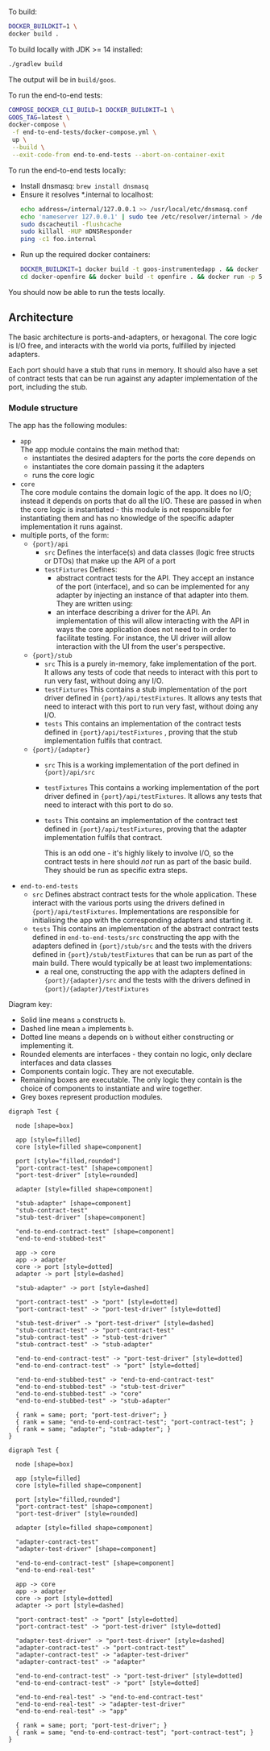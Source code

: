 To build:

```bash
DOCKER_BUILDKIT=1 \
docker build .
```

To build locally with JDK >= 14 installed:

```bash
./gradlew build
```

The output will be in `build/goos`.

To run the end-to-end tests:

```bash
COMPOSE_DOCKER_CLI_BUILD=1 DOCKER_BUILDKIT=1 \
GOOS_TAG=latest \
docker-compose \
 -f end-to-end-tests/docker-compose.yml \
 up \
 --build \
 --exit-code-from end-to-end-tests --abort-on-container-exit
```

To run the end-to-end tests locally:

* Install dnsmasq: `brew install dnsmasq`
* Ensure it resolves *.internal to localhost:
  ```bash
  echo address=/internal/127.0.0.1 >> /usr/local/etc/dnsmasq.conf
  echo 'nameserver 127.0.0.1' | sudo tee /etc/resolver/internal > /dev/null
  sudo dscacheutil -flushcache
  sudo killall -HUP mDNSResponder
  ping -c1 foo.internal
* Run up the required docker containers:
  ```bash
  DOCKER_BUILDKIT=1 docker build -t goos-instrumentedapp . && docker run -p 1234:1234 goos-instrumentedapp
  cd docker-openfire && docker build -t openfire . && docker run -p 5222:5222 -p 9090:9090 -h auctionhost.internal openfire
  ```

You should now be able to run the tests locally.

## Architecture

The basic architecture is ports-and-adapters, or hexagonal. The core logic is I/O free, and
interacts with the world via ports, fulfilled by injected adapters.

Each port should have a stub that runs in memory. It should also have a set of contract tests that
can be run against any adapter implementation of the port, including the stub.

### Module structure

The app has the following modules:

- `app`  
  The app module contains the main method that:
    - instantiates the desired adapters for the ports the core depends on
    - instantiates the core domain passing it the adapters
    - runs the core logic
- `core`  
  The core module contains the domain logic of the app. It does no I/O; instead it depends on ports
  that do all the I/O. These are passed in when the core logic is instantiated - this module is not
  responsible for instantiating them and has no knowledge of the specific adapter implementation it
  runs against.
- multiple ports, of the form:
    - `{port}/api`
        - `src`
          Defines the interface(s) and data classes (logic free structs or DTOs) that make up the
          API of a port
        - `testFixtures`
          Defines:
            - abstract contract tests for the API. They accept an instance of the port (interface),
              and so can be implemented for any adapter by injecting an instance of that adapter
              into them. They are written using:
            - an interface describing a driver for the API. An implementation of this will allow
              interacting with the API in ways the core application does not need to in order to
              facilitate testing. For instance, the UI driver will allow interaction with the UI
              from the user's perspective.
    - `{port}/stub`
        - `src`
          This is a purely in-memory, fake implementation of the port. It allows any tests of code
          that needs to interact with this port to run very fast, without doing any I/O.
        - `testFixtures`
          This contains a stub implementation of the port driver defined
          in `{port}/api/testFixtures`. It allows any tests that need to interact with this port to
          run very fast, without doing any I/O.
        - `tests`
          This contains an implementation of the contract tests defined in `{port}/api/testFixtures`
          , proving that the stub implementation fulfils that contract.
    - `{port}/{adapter}`
        - `src`
          This is a working implementation of the port defined in `{port}/api/src`
        - `testFixtures`
          This contains a working implementation of the port driver defined in
          `{port}/api/testFixtures`. It allows any tests that need to interact with this port to do
          so.
        - `tests`
          This contains an implementation of the contract test defined in `{port}/api/testFixtures`,
          proving that the adapter implementation fulfils that contract.

          This is an odd one - it's highly likely to involve I/O, so the contract tests in here
          should *not* run as part of the basic build. They should be run as specific extra steps.
- `end-to-end-tests`
    - `src`
      Defines abstract contract tests for the whole application. These interact with the various
      ports using the drivers defined in `{port}/api/testFixtures`. Implementations are responsible
      for initialising the app with the corresponding adapters and starting it.
    - `tests`
      This contains an implementation of the abstract contract tests defined in
      `end-to-end-tests/src` constructing the app with the adapters defined in `{port}/stub/src`
      and the tests with the drivers defined in `{port}/stub/testFixtures` that can be run as part
      of the main build. There would typically be at least two implementations:
        - a real one, constructing the app with the adapters defined in `{port}/{adapter}/src` and
          the tests with the drivers defined in `{port}/{adapter}/testFixtures`

Diagram key:

- Solid line means `a` constructs `b`.
- Dashed line mean `a` implements `b`.
- Dotted line means `a` depends on `b` without either constructing or implementing it.
- Rounded elements are interfaces - they contain no logic, only declare interfaces and data classes
- Components contain logic. They are not executable.
- Remaining boxes are executable. The only logic they contain is the choice of components to
  instantiate and wire together.
- Grey boxes represent production modules.

```plantuml
digraph Test {

  node [shape=box]

  app [style=filled]
  core [style=filled shape=component]

  port [style="filled,rounded"]
  "port-contract-test" [shape=component]
  "port-test-driver" [style=rounded]

  adapter [style=filled shape=component]

  "stub-adapter" [shape=component]
  "stub-contract-test"
  "stub-test-driver" [shape=component]

  "end-to-end-contract-test" [shape=component]
  "end-to-end-stubbed-test"

  app -> core
  app -> adapter
  core -> port [style=dotted]
  adapter -> port [style=dashed]

  "stub-adapter" -> port [style=dashed]

  "port-contract-test" -> "port" [style=dotted]
  "port-contract-test" -> "port-test-driver" [style=dotted]

  "stub-test-driver" -> "port-test-driver" [style=dashed]
  "stub-contract-test" -> "port-contract-test"
  "stub-contract-test" -> "stub-test-driver"
  "stub-contract-test" -> "stub-adapter"

  "end-to-end-contract-test" -> "port-test-driver" [style=dotted]
  "end-to-end-contract-test" -> "port" [style=dotted]

  "end-to-end-stubbed-test" -> "end-to-end-contract-test"
  "end-to-end-stubbed-test" -> "stub-test-driver"
  "end-to-end-stubbed-test" -> "core"
  "end-to-end-stubbed-test" -> "stub-adapter"

  { rank = same; port; "port-test-driver"; }
  { rank = same; "end-to-end-contract-test"; "port-contract-test"; }
  { rank = same; "adapter"; "stub-adapter"; }
}
```

```plantuml
digraph Test {

  node [shape=box]

  app [style=filled]
  core [style=filled shape=component]

  port [style="filled,rounded"]
  "port-contract-test" [shape=component]
  "port-test-driver" [style=rounded]

  adapter [style=filled shape=component]

  "adapter-contract-test"
  "adapter-test-driver" [shape=component]

  "end-to-end-contract-test" [shape=component]
  "end-to-end-real-test"

  app -> core
  app -> adapter
  core -> port [style=dotted]
  adapter -> port [style=dashed]

  "port-contract-test" -> "port" [style=dotted]
  "port-contract-test" -> "port-test-driver" [style=dotted]

  "adapter-test-driver" -> "port-test-driver" [style=dashed]
  "adapter-contract-test" -> "port-contract-test"
  "adapter-contract-test" -> "adapter-test-driver"
  "adapter-contract-test" -> "adapter"
  
  "end-to-end-contract-test" -> "port-test-driver" [style=dotted]
  "end-to-end-contract-test" -> "port" [style=dotted]

  "end-to-end-real-test" -> "end-to-end-contract-test"
  "end-to-end-real-test" -> "adapter-test-driver"
  "end-to-end-real-test" -> "app"

  { rank = same; port; "port-test-driver"; }
  { rank = same; "end-to-end-contract-test"; "port-contract-test"; }
}
```
